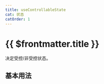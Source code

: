 ```yaml
---
title: useControllableState
cat: 状态
catOrder: 1
---
```


# {{ $frontmatter.title }}

决定受控/非受控状态。

## 基本用法
